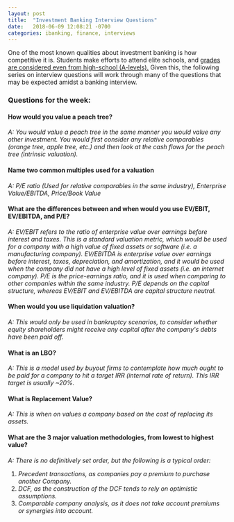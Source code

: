 ```yaml
---
layout: post
title:  "Investment Banking Interview Questions"
date:   2018-06-09 12:08:21 -0700
categories: ibanking, finance, interviews
---
```


One of the most known qualities about investment banking is how competitive it is. Students make efforts to attend elite schools, and [grades are considered even from high-school (A-levels).](https://www.theguardian.com/society/2016/sep/01/top-graduates-missing-out-on-banking-jobs-for-lacking-polish) Given this, the following series on interview questions will work through many of the questions that may be expected amidst a banking interview.

### Questions for the week:

#### How would you value a peach tree?

_A: You would value a peach tree in the same manner you would value any other investment. You would first consider any relative comparables (orange tree, apple tree, etc.) and then look at the cash flows for the peach tree (intrinsic valuation)._

#### Name two common multiples used for a valuation

_A: P/E ratio (Used for relative comparables in the same industry), Enterprise Value/EBITDA, Price/Book Value_

#### What are the differences between and when would you use EV/EBIT, EV/EBITDA, and P/E?

_A: EV/EBIT refers to the ratio of enterprise value over earnings before interest and taxes. This is a standard valuation metric, which would be used for a company with a high value of fixed assets or software (i.e. a manufacturing company). EV/EBITDA is enterprise value over earnings before interest, taxes, depreciation, and amortization, and it would be used when the company *did not* have a high level of fixed assets (i.e. an internet company). P/E is the price-earnings ratio, and it is used when comparing to other companies within the same industry. P/E depends on the capital structure, whereas EV/EBIT and EV/EBITDA are capital structure neutral._

#### When would you use liquidation valuation?

_A: This would only be used in bankruptcy scenarios, to consider whether equity shareholders might receive any capital after the company's debts have been paid off._

#### What is an LBO?

_A: This is a model used by buyout firms to contemplate how much ought to be paid for a company to hit a target IRR (internal rate of return). This IRR target is usually ~20%._

#### What is Replacement Value?

_A: This is when on values a company based on the cost of replacing its assets._

#### What are the 3 major valuation methodologies, from lowest to highest value?

_A: There is no definitively set order, but the following is a typical order:_
1. _Precedent transactions, as companies pay a premium to purchase another Company._
2. _DCF, as the construction of the DCF tends to rely on optimistic assumptions._
3. _Comparable company analysis, as it does not take account premiums or synergies into account._
